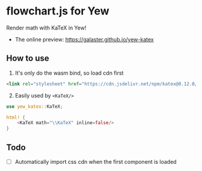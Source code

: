 flowchart.js for Yew
====================

Render math with KaTeX in Yew!

- The online preview: https://galaster.github.io/yew-katex

## How to use

1. It's only do the wasm bind, so load cdn first

```html
<link rel="stylesheet" href="https://cdn.jsdelivr.net/npm/katex@0.12.0/dist/katex.min.css">
```

2. Easily used by `<KaTeX/>`

```rust
use yew_katex::KaTeX;

html! {
    <KaTeX math="\\KaTeX" inline=false/>
}
```

## Todo

- [ ] Automatically import css cdn when the first component is loaded
